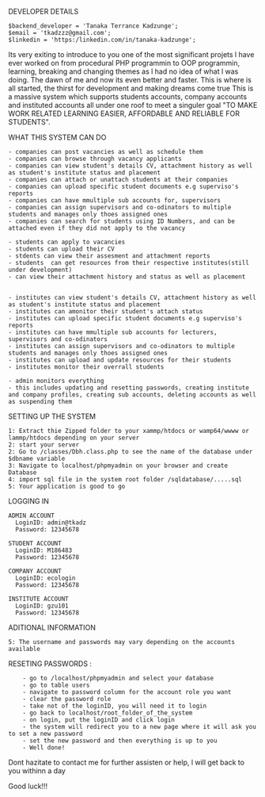 DEVELOPER DETAILS

	$backend_developer = 'Tanaka Terrance Kadzunge';
	$email = 'tkadzzz@gmail.com';
	$linkedin = 'https:/linkedin.com/in/tanaka-kadzunge';


Its very exiting to introduce to you one of the most significant projets l have ever worked on
from procedural PHP programmin to OOP programmin, learning, breaking and changing themes as l had no idea of what l was doing.
The dawn of me and now its even better and faster. This is where is all started, the thirst for development and making dreams come true
This is a massive system which supports students accounts, company accounts and instituted accounts all under one roof to meet a singuler goal
"TO MAKE WORK RELATED LEARNING EASIER, AFFORDABLE AND RELIABLE FOR STUDENTS". 

WHAT THIS SYSTEM CAN DO
      
    - companies can post vacancies as well as schedule them
    - companies can browse through vacancy applicants
    - companies can view student's details CV, attachment history as well as student's institute status and placement
    - companies can attach or unattach students at their companies
    - companies can upload specific student documents e.g superviso's reports
    - companies can have mmultiple sub accounts for, supervisors
    - companies can assign supervisors and co-odinators to multiple students and manages only thoes assigned ones
    - companies can search for students using ID Numbers, and can be attached even if they did not apply to the vacancy
    
    - students can apply to vacancies
    - students can upload their CV
    - stdents can view their assesment and attachment reports
    - students  can get resources from their respective institutes(still under development)
    - can view their attachment history and status as well as placement

    
    - institutes can view student's details CV, attachment history as well as student's institute status and placement
    - institutes can amonitor their student's attach status
    - institutes can upload specific student documents e.g superviso's reports
    - institutes can have mmultiple sub accounts for lecturers, supervisors and co-odinators
    - institutes can assign supervisors and co-odinators to multiple students and manages only thoes assigned ones
    - institutes can upload and update resources for their students
    - institutes monitor their overrall students 

    - admin monitors everything
    - this includes updating and resetting passwords, creating institute and company profiles, creating sub accounts, deleting accounts as well as suspending them



SETTING UP THE SYSTEM

	1: Extract thie Zipped folder to your xammp/htdocs or wamp64/wwww or lammp/htdocs depending on your server
	2: start your server
 	2: Go to /classes/Dbh.class.php to see the name of the database under $dbname variable
	3: Navigate to localhost/phpmyadmin on your browser and create Database
	4: import sql file in the system root folder /sqldatabase/.....sql
	5: Your application is good to go
 

LOGGING IN 

    ADMIN ACCOUNT
      LoginID: admin@tkadz
      Password: 12345678

    STUDENT ACCOUNT
      LoginID: M186483
      Password: 12345678

    COMPANY ACCOUNT
      LoginID: ecologin
      Password: 12345678
      
    INSTITUTE ACCOUNT
      LoginID: gzu101
      Password: 12345678

      


ADITIONAL INFORMATION

	5: The username and passwords may vary depending on the accounts available
 	
 RESETING PASSWORDS :
  
	    - go to /localhost/phpmyadmin and select your database
	    - go to table users
	    - navigate to password column for the account role you want
	    - clear the password role
	    - take not of the loginID, you will need it to login
	    - go back to localhost/root_folder_of_the_system
	    - on login, put the loginID and click login
	    - the system will redirect you to a new page where it will ask you to set a new password
	    - set the new password and then everything is up to you
	    - Well done!

Dont hazitate to contact me for further assisten or help, l will get back to you withinn a day

Good luck!!!


